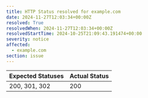 ```yaml
---
title: HTTP Status resolved for example.com
date: 2024-11-27T12:03:34+00:00Z
resolved: True
resolvedWhen: 2024-11-27T12:03:34+00:00Z
resolvedStartTime: 2024-10-25T21:09:43.191474+00:00
severity: notice
affected:
  - example.com
section: issue
---
```


| Expected Statuses | Actual Status  |
|-------------------|----------------|
| 200, 301, 302 | 200 |
